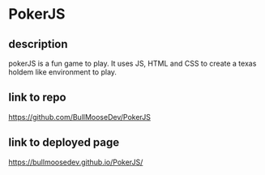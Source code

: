 # PokerJS

## description
pokerJS is a fun game to play. It uses JS, HTML and CSS to create a texas holdem like environment to play.

## link to repo
https://github.com/BullMooseDev/PokerJS

## link to deployed page
https://bullmoosedev.github.io/PokerJS/
